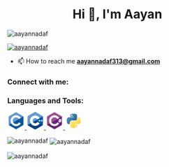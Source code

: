 <h1 align="center">Hi 👋, I'm Aayan</h1>
<p align="left"> <img src="https://komarev.com/ghpvc/?username=aayannadaf&label=Profile%20views&color=0e75b6&style=flat" alt="aayannadaf" /> </p>

<p align="left"> <a href="https://github.com/ryo-ma/github-profile-trophy"><img src="https://github-profile-trophy.vercel.app/?username=aayannadaf" alt="aayannadaf" /></a> </p>

- 📫 How to reach me **aayannadaf313@gmail.com**

<h3 align="left">Connect with me:</h3>
<p align="left">
</p>

<h3 align="left">Languages and Tools:</h3>
<p align="left"> <a href="https://www.cprogramming.com/" target="_blank" rel="noreferrer"> <img src="https://raw.githubusercontent.com/devicons/devicon/master/icons/c/c-original.svg" alt="c" width="40" height="40"/> </a> <a href="https://www.w3schools.com/cpp/" target="_blank" rel="noreferrer"> <img src="https://raw.githubusercontent.com/devicons/devicon/master/icons/cplusplus/cplusplus-original.svg" alt="cplusplus" width="40" height="40"/> </a> <a href="https://www.w3schools.com/cs/" target="_blank" rel="noreferrer"> <img src="https://raw.githubusercontent.com/devicons/devicon/master/icons/csharp/csharp-original.svg" alt="csharp" width="40" height="40"/> </a> <a href="https://www.python.org" target="_blank" rel="noreferrer"> <img src="https://raw.githubusercontent.com/devicons/devicon/master/icons/python/python-original.svg" alt="python" width="40" height="40"/> </a> </p>

<p><img align="left" src="https://github-readme-stats.vercel.app/api/top-langs?username=aayannadaf&show_icons=true&locale=en&layout=compact" alt="aayannadaf" /></p>

<p>&nbsp;<img align="center" src="https://github-readme-stats.vercel.app/api?username=aayannadaf&show_icons=true&locale=en" alt="aayannadaf" /></p>

<p><img align="center" src="https://github-readme-streak-stats.herokuapp.com/?user=aayannadaf&" alt="aayannadaf" /></p>

